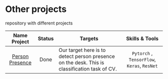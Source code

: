 # Other projects
repository with different projects

 Name Project | Status | Targets | Skills & Tools
:-----------: | :---------------: | -------------- | :-------------------:
[Person Presence](https://github.com/MikhailNaumov88/other_projects/blob/main/person_presence.ipynb) | Done | Our target here is to detect person presence on the desk. This is classification task of CV. | `Pytorch` , `TensorFlow`, `Keras`, `ResNet`
